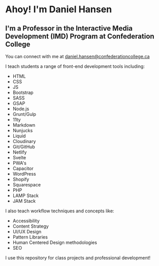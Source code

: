 # Ahoy! I'm Daniel Hansen 
## I'm a Professor in the Interactive Media Development (IMD) Program at Confederation College

You can connect with me at [daniel.hansen@confederationcollege.ca](mailto:daniel.hansen@confederationcollege.ca)

I teach students a range of front-end development tools including: 
- HTML
- CSS
- JS
- Bootstrap
- SASS
- GSAP
- Node.js
- Grunt/Gulp
- 11ty
- Markdown
- Nunjucks
- Liquid
- Cloudinary
- Git/GitHub
- Netlify
- Svelte
- PWA's
- Capacitor
- WordPress
- Shopify
- Squarespace
- PHP
- LAMP Stack
- JAM Stack

I also teach workflow techniques and concepts like:
- Accessibility
- Content Strategy
- UI/UX Design
- Pattern Libraries
- Human Centered Design methodologies
- SEO

I use this repository for class projects and professional development!
